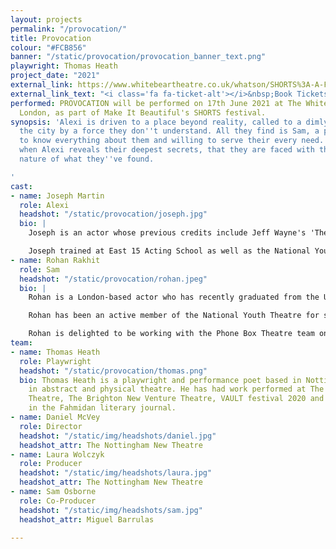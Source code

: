 ```yaml
---
layout: projects
permalink: "/provocation/"
title: Provocation
colour: "#FCB856"
banner: "/static/provocation/provocation_banner_text.png"
playwright: Thomas Heath
project_date: "2021"
external_link: https://www.whitebeartheatre.co.uk/whatson/SHORTS%3A-A-Festival-of-New-Writing
external_link_text: "<i class='fa fa-ticket-alt'></i>&nbsp;Book Tickets"
performed: PROVOCATION will be performed on 17th June 2021 at The White Bear Theatre,
  London, as part of Make It Beautiful's SHORTS festival.
synopsis: 'Alexi is driven to a place beyond reality, called to a dimly lit room overlooking
  the city by a force they don''t understand. All they find is Sam, a person who seems
  to know everything about them and willing to serve their every need. It''s only
  when Alexi reveals their deepest secrets, that they are faced with the terrifying
  nature of what they''ve found.

'
cast:
- name: Joseph Martin
  role: Alexi
  headshot: "/static/provocation/joseph.jpg"
  bio: |
    Joseph is an actor whose previous credits include Jeff Wayne's 'The War of the Worlds', Sir Quentin Blake's 'The Green Ship' (UK Tour), 'Middled Aged Rent' (Hope Theatre), and 'The Laramie Project' (Castle Theatre).

    Joseph trained at East 15 Acting School as well as the National Youth Theatre, and has also got voice and presenting work for BBC Radio 2 and Warner Bros. Studios under his belt.
- name: Rohan Rakhit
  role: Sam
  headshot: "/static/provocation/rohan.jpeg"
  bio: |
    Rohan is a London-based actor who has recently graduated from the University of Nottingham. Over the last three years Rohan has been heavily involved with the Nottingham New Theatre performing in several productions, including his starring role in Bill Hayes's 'tl;dr' as part of the theatre's quarantine season.

    Rohan has been an active member of the National Youth Theatre for several years and performed as Kabir in Tanika Gupta's 'White Boy' in Leicester Square as part of the centenary of the organisation. As well as this, he has had lead roles in several short films for companies such as Future 16 Productions, Chronic Insanity Theatre Company and LINL Productions.

    Rohan is delighted to be working with the Phone Box Theatre team on this exciting project and cannot wait to be performing at a theatre in front of a live audience once more.
team:
- name: Thomas Heath
  role: Playwright
  headshot: "/static/provocation/thomas.png"
  bio: Thomas Heath is a playwright and performance poet based in Nottingham, specialising
    in abstract and physical theatre. He has had work performed at The Old Red Lion
    Theatre, The Brighton New Venture Theatre, VAULT festival 2020 and has been published
    in the Fahmidan literary journal.
- name: Daniel McVey
  role: Director
  headshot: "/static/img/headshots/daniel.jpg"
  headshot_attr: The Nottingham New Theatre
- name: Laura Wolczyk
  role: Producer
  headshot: "/static/img/headshots/laura.jpg"
  headshot_attr: The Nottingham New Theatre
- name: Sam Osborne
  role: Co-Producer
  headshot: "/static/img/headshots/sam.jpg"
  headshot_attr: Miguel Barrulas

---
```

